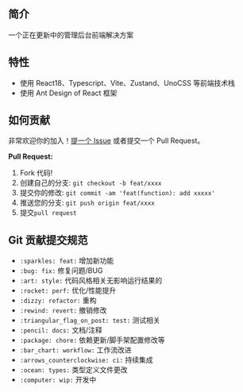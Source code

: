 ## 简介

一个正在更新中的管理后台前端解决方案

## 特性

-   使用 React18、Typescript、Vite、Zustand、UnoCSS 等前端技术栈
-   使用 Ant Design of React 框架

## 如何贡献

非常欢迎你的加入！[提一个 Issue](https://github.com/GeekQoo/react-vite-template/issues) 或者提交一个 Pull Request。

**Pull Request:**

1. Fork 代码!
2. 创建自己的分支: `git checkout -b feat/xxxx`
3. 提交你的修改: `git commit -am 'feat(function): add xxxxx'`
4. 推送您的分支: `git push origin feat/xxxx`
5. 提交`pull request`

## Git 贡献提交规范

-   `:sparkles: feat:` 增加新功能
-   `:bug: fix:` 修复问题/BUG
-   `:art: style:` 代码风格相关无影响运行结果的
-   `:rocket: perf:` 优化/性能提升
-   `:dizzy: refactor:` 重构
-   `:rewind: revert:` 撤销修改
-   `:triangular_flag_on_post: test:` 测试相关
-   `:pencil: docs:` 文档/注释
-   `:package: chore:` 依赖更新/脚手架配置修改等
-   `:bar_chart: workflow:` 工作流改进
-   `:arrows_counterclockwise: ci:` 持续集成
-   `:ocean: types:` 类型定义文件更改
-   `:computer: wip:` 开发中
